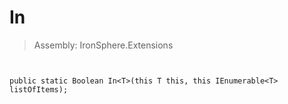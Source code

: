 ﻿

# In

> Assembly: IronSphere.Extensions



```


public static Boolean In<T>(this T this, this IEnumerable<T> listOfItems);
```